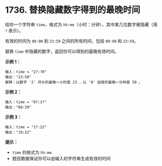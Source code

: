 # 1736. 替换隐藏数字得到的最晚时间

给你一个字符串 `time`，格式为 `hh:mm`（小时：分钟），其中某几位数字被隐藏（用 `?` 表示）。

有效的时间为 `00:00` 到 `23:59` 之间的所有时间，包括 `00:00` 和 `23:59`。

替换 `time` 中隐藏的数字，返回你可以得到的最晚有效时间。

**示例 1：**

```()
输入：time = "2?:?0"
输出："23:50"
解释：以数字 '2' 开头的最晚一小时是 23 ，以 '0' 结尾的最晚一分钟是 50 。
```

**示例 2：**

```()
输入：time = "0?:3?"
输出："09:39"
```

**示例 3：**

```()
输入：time = "1?:22"
输出："19:22"
```

**提示：**

- `time` 的格式为 `hh:mm`
- 题目数据保证你可以由输入的字符串生成有效的时间
